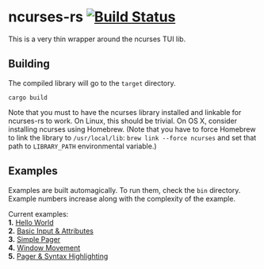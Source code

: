 ncurses-rs [![Build Status](https://travis-ci.org/jeaye/ncurses-rs.png)](https://travis-ci.org/jeaye/ncurses-rs)
==========

This is a very thin wrapper around the ncurses TUI lib.

## Building
The compiled library will go to the `target` directory.
```
cargo build
```

Note that you must to have the ncurses library installed and linkable for ncurses-rs to work. On Linux, this should be trivial. On OS X, consider installing ncurses using Homebrew. (Note that you have to force Homebrew to link the library to `/usr/local/lib`: `brew link --force ncurses` and set that path to
`LIBRARY_PATH` environmental variable.)

## Examples
Examples are built automagically. To run them, check the `bin`
directory. Example numbers increase along with the complexity
of the example.

Current examples:  
**1.** [Hello World](https://github.com/jeaye/ncurses-rs/blob/master/examples/ex_1.rs)  
**2.** [Basic Input & Attributes](https://github.com/jeaye/ncurses-rs/blob/master/examples/ex_2.rs)  
**3.** [Simple Pager](https://github.com/jeaye/ncurses-rs/blob/master/examples/ex_3.rs)  
**4.** [Window Movement](https://github.com/jeaye/ncurses-rs/blob/master/examples/ex_4.rs)  
**5.** [Pager & Syntax Highlighting](https://github.com/jeaye/ncurses-rs/blob/master/examples/ex_5.rs)  
